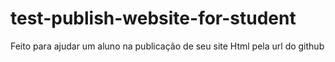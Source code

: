 # test-publish-website-for-student
Feito para ajudar um aluno na publicação de seu site Html pela url do github
